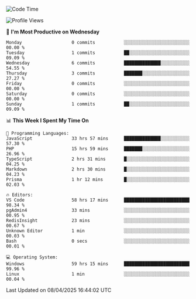 <!--START_SECTION:waka-->
![Code Time](http://img.shields.io/badge/Code%20Time-4%2C585%20hrs%2017%20mins-blue)

![Profile Views](http://img.shields.io/badge/Profile%20Views-7-blue)

📅 **I'm Most Productive on Wednesday** 

```text
Monday                   0 commits           ░░░░░░░░░░░░░░░░░░░░░░░░░   00.00 % 
Tuesday                  1 commits           ██░░░░░░░░░░░░░░░░░░░░░░░   09.09 % 
Wednesday                6 commits           ██████████████░░░░░░░░░░░   54.55 % 
Thursday                 3 commits           ███████░░░░░░░░░░░░░░░░░░   27.27 % 
Friday                   0 commits           ░░░░░░░░░░░░░░░░░░░░░░░░░   00.00 % 
Saturday                 0 commits           ░░░░░░░░░░░░░░░░░░░░░░░░░   00.00 % 
Sunday                   1 commits           ██░░░░░░░░░░░░░░░░░░░░░░░   09.09 % 
```


📊 **This Week I Spent My Time On** 

```text
💬 Programming Languages: 
JavaScript               33 hrs 57 mins      ██████████████░░░░░░░░░░░   57.30 % 
PHP                      15 hrs 59 mins      ███████░░░░░░░░░░░░░░░░░░   26.96 % 
TypeScript               2 hrs 31 mins       █░░░░░░░░░░░░░░░░░░░░░░░░   04.25 % 
Markdown                 2 hrs 30 mins       █░░░░░░░░░░░░░░░░░░░░░░░░   04.23 % 
Prisma                   1 hr 12 mins        █░░░░░░░░░░░░░░░░░░░░░░░░   02.03 % 

🔥 Editors: 
VS Code                  58 hrs 17 mins      █████████████████████████   98.34 % 
pgAdmin4                 33 mins             ░░░░░░░░░░░░░░░░░░░░░░░░░   00.95 % 
RedisInsight             23 mins             ░░░░░░░░░░░░░░░░░░░░░░░░░   00.67 % 
Unknown Editor           1 min               ░░░░░░░░░░░░░░░░░░░░░░░░░   00.03 % 
Bash                     0 secs              ░░░░░░░░░░░░░░░░░░░░░░░░░   00.01 % 

💻 Operating System: 
Windows                  59 hrs 15 mins      █████████████████████████   99.96 % 
Linux                    1 min               ░░░░░░░░░░░░░░░░░░░░░░░░░   00.04 % 
```


 Last Updated on 08/04/2025 16:44:02 UTC
<!--END_SECTION:waka-->
